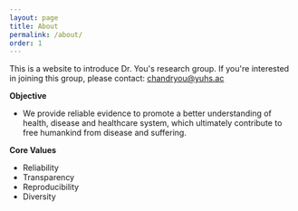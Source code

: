 ```yaml
---
layout: page
title: About
permalink: /about/
order: 1
---
```


This is a website to introduce Dr. You's research group.
If you're interested in joining this group, please contact: chandryou@yuhs.ac

**Objective**
- We provide reliable evidence to promote a better understanding of health,  disease and healthcare system, which ultimately contribute to free humankind from disease and suffering.

**Core Values**

- Reliability
- Transparency
- Reproducibility
- Diversity
